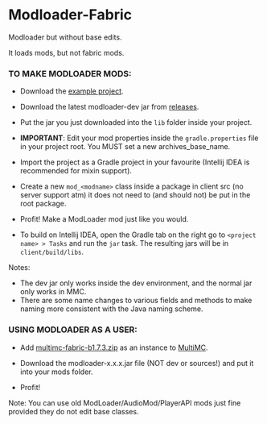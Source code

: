 # Modloader-Fabric
Modloader but without base edits.

It loads mods, but not fabric mods.

### TO MAKE MODLOADER MODS:

- Download the [example project](https://github.com/calmilamsy/beta-example-mod/tree/client%2Bserver).

- Download the latest modloader-dev jar from [releases](https://github.com/calmilamsy/modloader-fabric/releases).

- Put the jar you just downloaded into the `lib` folder inside your project.

- **IMPORTANT**: Edit your mod properties inside the `gradle.properties` file in your project root. You MUST set a new archives_base_name.

- Import the project as a Gradle project in your favourite (Intellij IDEA is recommended for mixin support).

- Create a new `mod_<modname>` class inside a package in client src (no server support atm) it does not need to (and should not) be put in the root package.   

- Profit! Make a ModLoader mod just like you would.

- To build on Intellij IDEA, open the Gradle tab on the right go to `<project name> > Tasks` and run the `jar` task. The resulting jars will be in `client/build/libs`.

Notes:
- The dev jar only works inside the dev environment, and the normal jar only works in MMC.
- There are some name changes to various fields and methods to make naming more consistent with the Java naming scheme.

### USING MODLOADER AS A USER:

- Add [multimc-fabric-b1.7.3.zip](https://github.com/js6pak/fabric-loader/releases) as an instance to [MultiMC](https://multimc.org).

- Download the modloader-x.x.x.jar file (NOT dev or sources!) and put it into your mods folder.

- Profit!

Note: You can use old ModLoader/AudioMod/PlayerAPI mods just fine provided they do not edit base classes.